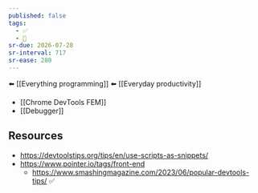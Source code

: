 ```yaml
---
published: false
tags:
  - ✅
  - 🧭
sr-due: 2026-07-28
sr-interval: 717
sr-ease: 280
---
```


⬅️ [[Everything programming]]
⬅️ [[Everyday productivity]]

- [[Chrome DevTools FEM]]
- [[Debugger]]
## Resources
- https://devtoolstips.org/tips/en/use-scripts-as-snippets/
- https://www.pointer.io/tags/front-end
	- https://www.smashingmagazine.com/2023/06/popular-devtools-tips/ ✅
